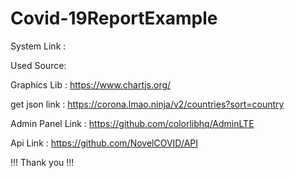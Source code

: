# Covid-19ReportExample

System Link : 


Used Source:

Graphics Lib : https://www.chartjs.org/

get json link : https://corona.lmao.ninja/v2/countries?sort=country

Admin Panel Link : https://github.com/colorlibhq/AdminLTE

Api Link : https://github.com/NovelCOVID/API 


!!! Thank you !!!
